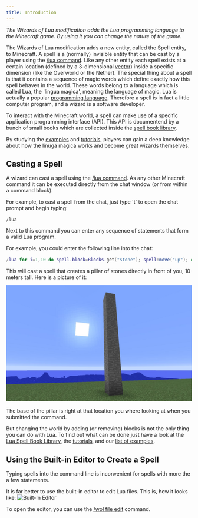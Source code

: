 ```yaml
---
title: Introduction
---
```

*The Wizards of Lua modification adds the Lua programming language to the Minecraft game.
By using it you can change the nature of the game.*

The Wizards of Lua modification adds a new entity, called the Spell entity, to Minecraft.
A spell is a (normally) invisible entity that can be cast by a player using the
[/lua command](/lua-command).
Like any other entity each spell exists at a certain location
(defined by a 3-dimensional [vector](/modules/Vec3/)) inside a specific dimension
(like the Overworld or the Nether).
The special thing about a spell is that it contains a sequence of magic words which
define exactly how this spell behaves in the world.
These words belong to a language which is called Lua, the 'lingua magica', meaning the
language of magic.
Lua is actually a popular [programming language](https://www.lua.org).
Therefore a spell is in fact a little computer program, and a wizard is a software
developer.

To interact with the Minecraft world, a spell can make use of a specific application
programming interface (API).
This API is documentend by a bunch of small books which are collected inside the
[spell book library](/spellbooklibrary).

By studying the [examples](/examples.html) and [tutorials](/tutorials.html),
players can gain a deep knowledge about how the linuga magica works and become
great wizards themselves.

## Casting a Spell
A wizard can cast a spell using the [/lua command](/lua-command).
As any other Minecraft command it can be executed directly from the chat
window (or from within a command block).

For example, to cast a spell from the chat, just type 't' to open the chat
prompt and begin typing:
```
/lua
```

Next to this command you can enter any sequence of statements that form
a valid Lua program.


For example, you could enter the following line into the chat:
```lua
/lua for i=1,10 do spell.block=Blocks.get("stone"); spell:move("up"); end
```
This will cast a spell that creates a pillar of stones directly in front of you,
10 meters tall. Here is a picture of it:

![Pillar of Stone](images/pillar-of-stone.jpg)

The base of the pillar is right at that location you where looking at when you
submitted the command.

But changing the world by adding (or removing) blocks is not the only thing
you can do with Lua.
To find out what can be done just have a look at the [Lua Spell Book Library](/spellbooklibrary),
the [tutorials](/tutorials.html), and our [list of examples](/examples.html).

<a name="Editor" style="position:relative; top:-70px; display:block;"></a>
## Using the Built-in Editor to Create a Spell
Typing spells into the command line is inconvenient for spells with more the a few statements.

It is far better to use the built-in editor to edit Lua files. This is, how it looks like:
![Built-In Editor](/images/wol-file-editor.jpg)

To open the editor, you can use the [/wol file edit](/wol-command.html#Personal-Files) command.
